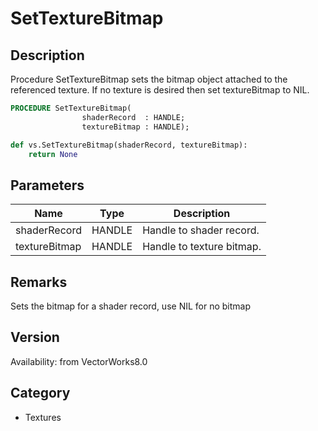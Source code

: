 # SetTextureBitmap

## Description
Procedure SetTextureBitmap sets the bitmap object attached to the referenced texture. If no texture is desired then set textureBitmap to NIL.

```pascal
PROCEDURE SetTextureBitmap(
				shaderRecord  : HANDLE;
				textureBitmap : HANDLE);
```

```python
def vs.SetTextureBitmap(shaderRecord, textureBitmap):
    return None
```

## Parameters
|Name|Type|Description|
|---|---|---|
|shaderRecord|HANDLE|Handle to shader record.|
|textureBitmap|HANDLE|Handle to texture bitmap.|

## Remarks
Sets the bitmap for a shader record, use NIL for no bitmap

## Version
Availability: from VectorWorks8.0

## Category
* Textures

